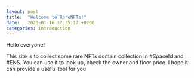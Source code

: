 ```yaml
---
layout: post
title:  "Welcome to RareNFTs!"
date:   2023-01-16 17:35:17 +0700
categories: introduction
---
```

Hello everyone!

This site is to collect some rare NFTs domain collection in #SpaceId and #ENS. You can use it to look up, check the owner and floor price. I hope it can provide a useful tool for you